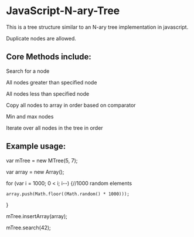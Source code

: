 JavaScript-N-ary-Tree
=====================
This is a tree structure similar to an N-ary tree implementation in javascript. 

Duplicate nodes are allowed.

Core Methods include:
----------------------------------------------------------
  Search for a node
  
  All nodes greater than specified node
  
  All nodes less than specified node
  
  Copy all nodes to array in order based on comparator
  
  Min and max nodes
  
  Iterate over all nodes in the tree in order

Example usage:
----------------------------------------------------------
var mTree = new MTree(5, 7);
 
var array = new Array();

for (var i = 1000; 0 < i; i--) {//1000 random elements

    array.push(Math.floor((Math.random() * 1000)));
    
}

mTree.insertArray(array);

mTree.search(42);
